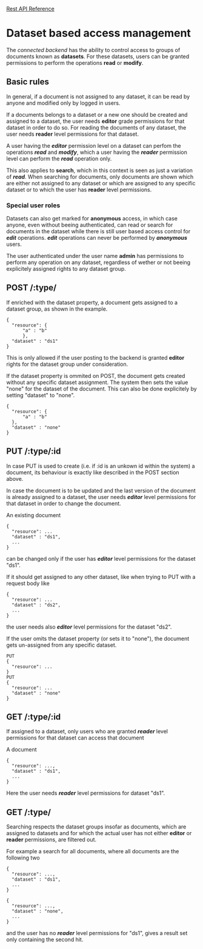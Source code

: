 [Rest API Reference](rest-api-reference.md)

# Dataset based access management

The *connected backend* has the ability to control access to groups
of documents known as **datasets**. For these datasets, users can be granted permissions
to perform the operations **read** or **modify**.

## Basic rules

In general, if a document is not assigned to any dataset, it can be read by anyone
and modified only by logged in users.

If a documents belongs to a dataset or a new one should be created and assigned to a dataset,
the user needs **editor** grade permissions for that dataset in order to do so. 
For reading the documents of any dataset, the user needs **reader** level permissions 
for that dataset. 

A user having the ***editor*** permission level on a dataset can perfom the operations ***read***
and ***modify***, which a user having the ***reader*** permission level can perform the ***read***
operation only.

This also applies to **search**, which in this context is seen as just 
a variation of ***read***. When searching for documents, only documents are shown 
which are either not assigned to any dataset or which
are assigned to any specific dataset or to which the user has **reader** level permissions.

### Special user roles

Datasets can also get marked for **anonymous** access, in which case anyone, even without beeing
authenticated, can read or search for documents in the dataset while there is still user based
access control for ***edit*** operations. ***edit*** operations can never be performed by 
***anonymous*** users.

The user authenticated under the user name **admin** has permissions to perform any operation
on any dataset, regardless of wether or not beeing explicitely assigned rights to any dataset group.

## POST /:type/

If enriched with the dataset property, a document gets
assigned to a dataset group, as shown in the example.

```
{
  "resource": {
      "a" : "b"
      },
  "dataset" : "ds1"
}
```

This is only allowed if the user posting to the backend is 
granted **editor** rights for the dataset group under consideration.

If the dataset property is ommited on POST, the document gets created without any specific
dataset assignment. The system then sets the value "none" for the dataset of the document.
This can also be done explicitely by setting "dataset" to "none".

```
{
  "resource": {
      "a" : "b"
  },
  "dataset" : "none"
}
```

## PUT /:type/:id

In case PUT is used to create (i.e. if :id is an unkown id within the system) a 
document, its behaviour is exactly like described in
the POST section above.

In case the document is to be updated and the last version of the document 
is already assigned to a dataset, the user needs ***editor*** level permissions for that
dataset in order to change the document.

An existing document

```
{
  "resource": ...
  "dataset" : "ds1",
  ...
}
```

can be changed only if the user has ***editor*** level permissions for the dataset "ds1".

If it should get assigned to any other dataset, 
like when trying to PUT with a request body like

```
{
  "resource": ...
  "dataset" : "ds2",
  ...
}
```

the user needs also ***editor*** level permissions for the dataset "ds2".

If the user omits the dataset property (or sets it to "none"), 
the document gets un-assigned from any specific dataset.

```
PUT
{
  "resource": ...
}
PUT
{
  "resource": ...
  "dataset" : "none"
}
```

## GET /:type/:id

If assigned to a dataset, only users who are granted ***reader*** level 
permissions for that dataset can access that document

A document

```
{
  "resource": ...,
  "dataset" : "ds1",
  ...
}
```

Here the user needs ***reader*** level permissions for dataset "ds1".

## GET /:type/

Searching respects the dataset groups insofar as documents, which are assigned to datasets and
for which the actual user has not either **editor** or **reader** permissions, are filtered out.

For example a search for all documents, where all documents are the following two

```
{
  "resource": ...,
  "dataset" : "ds1",
  ...
}

{
  "resource": ...,
  "dataset" : "none",
  ...
}
```

and the user has no ***reader*** level permissions for "ds1", 
gives a result set only containing the second hit.



